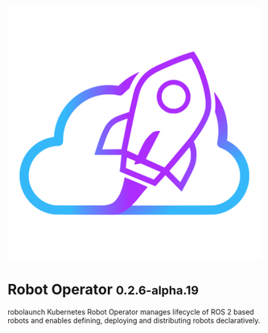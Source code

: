 

<!-- background image -->

![](https://raw.githubusercontent.com/robolaunch/trademark/main/logos/svg/rocket.svg)

# Robot Operator <small>0.2.6-alpha.19</small>

robolaunch Kubernetes Robot Operator manages lifecycle of ROS 2 based robots and enables defining, deploying and distributing robots declaratively.